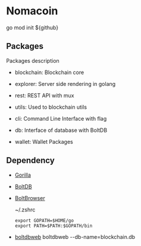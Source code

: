 # Nomacoin

go mod init ${github}

## Packages

Packages description

- blockchain: Blockchain core

- explorer: Server side rendering in golang

- rest: REST API with mux

- utils: Used to blockchain utils

- cli: Command Line Interface with flag

- db: Interface of database with BoltDB

- wallet: Wallet Packages

## Dependency

- [Gorilla](https://github.com/gorilla/mux)

- [BoltDB](https://github.com/boltdb/bolt)

- [BoltBrowser](https://github.com/br0xen/boltbrowser)

  ~/.zshrc

  ```
  export GOPATH=$HOME/go
  export PATH=$PATH:$GOPATH/bin
  ```

- [boltdbweb](https://github.com/evnix/boltdbweb)
  boltdbweb --db-name=blockchain.db

